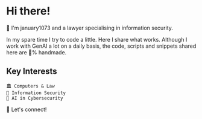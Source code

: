 # Hi there!

👋 I'm january1073 and a lawyer specialising in information security.

In my spare time I try to code a little. Here I share what works. Although I work with GenAI a lot on a daily basis, the code, scripts and snippets shared here are 💯% handmade.

## Key Interests

    🏛 Computers & Law
    🔐 Information Security
    🤖 AI in Cybersecurity

📩 Let's connect!
